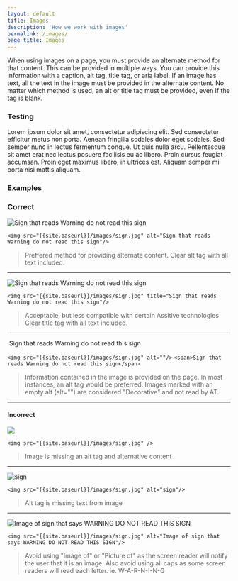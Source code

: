 ```yaml
---
layout: default
title: Images
description: 'How we work with images'
permalink: /images/
page_title: Images
---
```

When using images on a page, you must provide an alternate method for that content. This can be provided in multiple ways. You can provide this information with a caption, alt tag, title tag, or aria label. If an image has text, all the text in the image must be provided in the alternate content. No matter which method is used, an alt or title tag must be provided, even if the tag is blank.

### Testing 

Lorem ipsum dolor sit amet, consectetur adipiscing elit. Sed consectetur efficitur metus non porta. Aenean fringilla sodales dolor eget sodales. Sed semper nunc in lectus fermentum congue. Ut quis nulla arcu. Pellentesque sit amet erat nec lectus posuere facilisis eu ac libero. Proin cursus feugiat accumsan. Proin eget maximus libero, in ultrices est. Aliquam semper mi porta nisi mattis aliquam.

### Examples

### Correct

<img src="{{site.baseurl}}/images/sign.jpg" alt="Sign that reads Warning do not read this sign"/>

`<img src="{{site.baseurl}}/images/sign.jpg" alt="Sign that reads Warning do not read this sign"/>`

> Preffered method for providing alternate content.
> Clear alt tag with all text included.

---

<img src="{{site.baseurl}}/images/sign.jpg" title="Sign that reads Warning do not read this sign"/>

`<img src="{{site.baseurl}}/images/sign.jpg" title="Sign that reads Warning do not read this sign"/>`

> Acceptable, but less compatible with certain Assitive technologies
> Clear title tag with all text included.

---

<img src="{{site.baseurl}}/images/sign.jpg" alt=""/>
<span>Sign that reads Warning do not read this sign</span>

`<img src="{{site.baseurl}}/images/sign.jpg" alt=""/>`
`<span>Sign that reads Warning do not read this sign</span>`

> Information contained in the image is provided on the page.
> In most instances, an alt tag would be preferred.
> Images marked with an empty alt (alt="") are considered
> "Decorative" and not read by AT.

---

#### Incorrect

<img src="{{site.baseurl}}/images/sign.jpg" />

`<img src="{{site.baseurl}}/images/sign.jpg" />`

> Image is missing an alt tag and alternative content

---

<img src="{{site.baseurl}}/images/sign.jpg" alt="sign"/>

`<img src="{{site.baseurl}}/images/sign.jpg" alt="sign"/>`

> Alt tag is missing text from image

---

<img src="{{site.baseurl}}/images/sign.jpg" alt="Image of sign that says WARNING DO NOT READ THIS SIGN"/>

`<img src="{{site.baseurl}}/images/sign.jpg" alt="Image of sign that says WARNING DO NOT READ THIS SIGN"/>`

> Avoid using "Image of" or "Picture of" as the screen reader
> will notify the user that it is an image. 
> Also avoid using all caps as some screen readers will read
> each letter. ie. W-A-R-N-I-N-G

